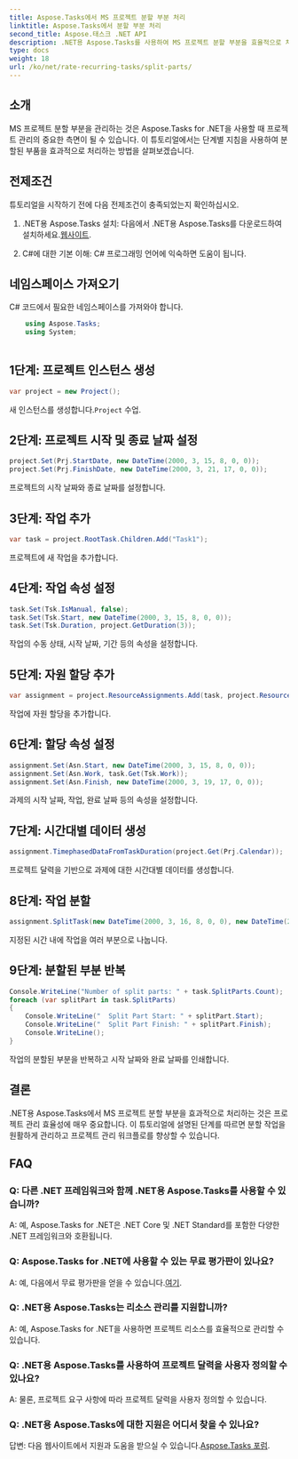 ```yaml
---
title: Aspose.Tasks에서 MS 프로젝트 분할 부분 처리
linktitle: Aspose.Tasks에서 분할 부분 처리
second_title: Aspose.태스크 .NET API
description: .NET용 Aspose.Tasks를 사용하여 MS 프로젝트 분할 부분을 효율적으로 처리하는 방법을 알아보세요. 프로젝트 관리 워크플로를 강화하세요.
type: docs
weight: 18
url: /ko/net/rate-recurring-tasks/split-parts/
---
```


## 소개
MS 프로젝트 분할 부분을 관리하는 것은 Aspose.Tasks for .NET을 사용할 때 프로젝트 관리의 중요한 측면이 될 수 있습니다. 이 튜토리얼에서는 단계별 지침을 사용하여 분할된 부품을 효과적으로 처리하는 방법을 살펴보겠습니다.
## 전제조건
튜토리얼을 시작하기 전에 다음 전제조건이 충족되었는지 확인하십시오.
1.  .NET용 Aspose.Tasks 설치: 다음에서 .NET용 Aspose.Tasks를 다운로드하여 설치하세요.[웹사이트](https://releases.aspose.com/tasks/net/).
   
2. C#에 대한 기본 이해: C# 프로그래밍 언어에 익숙하면 도움이 됩니다.

## 네임스페이스 가져오기
C# 코드에서 필요한 네임스페이스를 가져와야 합니다.
```csharp
    using Aspose.Tasks;
    using System;
    
```

## 1단계: 프로젝트 인스턴스 생성
```csharp
var project = new Project();
```
 새 인스턴스를 생성합니다.`Project` 수업.
## 2단계: 프로젝트 시작 및 종료 날짜 설정
```csharp
project.Set(Prj.StartDate, new DateTime(2000, 3, 15, 8, 0, 0));
project.Set(Prj.FinishDate, new DateTime(2000, 3, 21, 17, 0, 0));
```
프로젝트의 시작 날짜와 종료 날짜를 설정합니다.
## 3단계: 작업 추가
```csharp
var task = project.RootTask.Children.Add("Task1");
```
프로젝트에 새 작업을 추가합니다.
## 4단계: 작업 속성 설정
```csharp
task.Set(Tsk.IsManual, false);
task.Set(Tsk.Start, new DateTime(2000, 3, 15, 8, 0, 0));
task.Set(Tsk.Duration, project.GetDuration(3));
```
작업의 수동 상태, 시작 날짜, 기간 등의 속성을 설정합니다.
## 5단계: 자원 할당 추가
```csharp
var assignment = project.ResourceAssignments.Add(task, project.Resources.Add("r1"));
```
작업에 자원 할당을 추가합니다.
## 6단계: 할당 속성 설정
```csharp
assignment.Set(Asn.Start, new DateTime(2000, 3, 15, 8, 0, 0));
assignment.Set(Asn.Work, task.Get(Tsk.Work));
assignment.Set(Asn.Finish, new DateTime(2000, 3, 19, 17, 0, 0));
```
과제의 시작 날짜, 작업, 완료 날짜 등의 속성을 설정합니다.
## 7단계: 시간대별 데이터 생성
```csharp
assignment.TimephasedDataFromTaskDuration(project.Get(Prj.Calendar));
```
프로젝트 달력을 기반으로 과제에 대한 시간대별 데이터를 생성합니다.
## 8단계: 작업 분할
```csharp
assignment.SplitTask(new DateTime(2000, 3, 16, 8, 0, 0), new DateTime(2000, 3, 17, 17, 0, 0), project.Get(Prj.Calendar));
```
지정된 시간 내에 작업을 여러 부분으로 나눕니다.
## 9단계: 분할된 부분 반복
```csharp
Console.WriteLine("Number of split parts: " + task.SplitParts.Count);
foreach (var splitPart in task.SplitParts)
{
    Console.WriteLine("  Split Part Start: " + splitPart.Start);
    Console.WriteLine("  Split Part Finish: " + splitPart.Finish);
    Console.WriteLine();
}
```
작업의 분할된 부분을 반복하고 시작 날짜와 완료 날짜를 인쇄합니다.

## 결론
.NET용 Aspose.Tasks에서 MS 프로젝트 분할 부분을 효과적으로 처리하는 것은 프로젝트 관리 효율성에 매우 중요합니다. 이 튜토리얼에 설명된 단계를 따르면 분할 작업을 원활하게 관리하고 프로젝트 관리 워크플로를 향상할 수 있습니다.
## FAQ
### Q: 다른 .NET 프레임워크와 함께 .NET용 Aspose.Tasks를 사용할 수 있습니까?
A: 예, Aspose.Tasks for .NET은 .NET Core 및 .NET Standard를 포함한 다양한 .NET 프레임워크와 호환됩니다.
### Q: Aspose.Tasks for .NET에 사용할 수 있는 무료 평가판이 있나요?
 A: 예, 다음에서 무료 평가판을 얻을 수 있습니다.[여기](https://releases.aspose.com/).
### Q: .NET용 Aspose.Tasks는 리소스 관리를 지원합니까?
A: 예, Aspose.Tasks for .NET을 사용하면 프로젝트 리소스를 효율적으로 관리할 수 있습니다.
### Q: .NET용 Aspose.Tasks를 사용하여 프로젝트 달력을 사용자 정의할 수 있나요?
A: 물론, 프로젝트 요구 사항에 따라 프로젝트 달력을 사용자 정의할 수 있습니다.
### Q: .NET용 Aspose.Tasks에 대한 지원은 어디서 찾을 수 있나요?
 답변: 다음 웹사이트에서 지원과 도움을 받으실 수 있습니다.[Aspose.Tasks 포럼](https://forum.aspose.com/c/tasks/15).